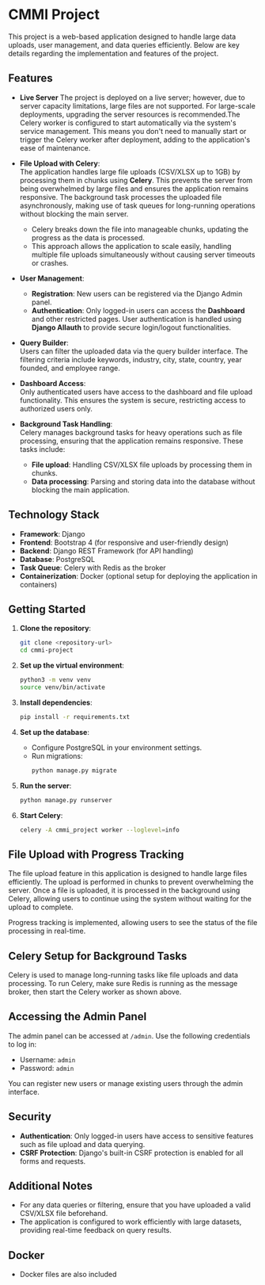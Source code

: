 # CMMI Project

This project is a web-based application designed to handle large data uploads, user management, and data queries efficiently. Below are key details regarding the implementation and features of the project.

## Features

- **Live Server**
    The project is deployed on a live server; however, due to server capacity limitations, large files are not supported. For large-scale deployments, upgrading the server resources is recommended.The Celery worker is configured to start automatically via the system's service management. This means you don't need to manually start or trigger the Celery worker after deployment, adding to the application's ease of maintenance.

- **File Upload with Celery**:  
  The application handles large file uploads (CSV/XLSX up to 1GB) by processing them in chunks using **Celery**. This prevents the server from being overwhelmed by large files and ensures the application remains responsive. The background task processes the uploaded file asynchronously, making use of task queues for long-running operations without blocking the main server. 
    - Celery breaks down the file into manageable chunks, updating the progress as the data is processed.
    - This approach allows the application to scale easily, handling multiple file uploads simultaneously without causing server timeouts or crashes.

- **User Management**:
    - **Registration**: New users can be registered via the Django Admin panel.
    - **Authentication**: Only logged-in users can access the **Dashboard** and other restricted pages. User authentication is handled using **Django Allauth** to provide secure login/logout functionalities.
  
- **Query Builder**:  
  Users can filter the uploaded data via the query builder interface. The filtering criteria include keywords, industry, city, state, country, year founded, and employee range.

- **Dashboard Access**:  
  Only authenticated users have access to the dashboard and file upload functionality. This ensures the system is secure, restricting access to authorized users only.

- **Background Task Handling**:  
  Celery manages background tasks for heavy operations such as file processing, ensuring that the application remains responsive. These tasks include:
    - **File upload**: Handling CSV/XLSX file uploads by processing them in chunks.
    - **Data processing**: Parsing and storing data into the database without blocking the main application.

## Technology Stack

- **Framework**: Django
- **Frontend**: Bootstrap 4 (for responsive and user-friendly design)
- **Backend**: Django REST Framework (for API handling)
- **Database**: PostgreSQL
- **Task Queue**: Celery with Redis as the broker
- **Containerization**: Docker (optional setup for deploying the application in containers)

## Getting Started

1. **Clone the repository**:  
   ```bash
   git clone <repository-url>
   cd cmmi-project
   ```

2. **Set up the virtual environment**:  
   ```bash
   python3 -m venv venv
   source venv/bin/activate
   ```

3. **Install dependencies**:  
   ```bash
   pip install -r requirements.txt
   ```

4. **Set up the database**:  
   - Configure PostgreSQL in your environment settings.
   - Run migrations:
     ```bash
     python manage.py migrate
     ```

5. **Run the server**:  
   ```bash
   python manage.py runserver
   ```

6. **Start Celery**:  
   ```bash
   celery -A cmmi_project worker --loglevel=info
   ```


## File Upload with Progress Tracking

The file upload feature in this application is designed to handle large files efficiently. The upload is performed in chunks to prevent overwhelming the server. Once a file is uploaded, it is processed in the background using Celery, allowing users to continue using the system without waiting for the upload to complete.

Progress tracking is implemented, allowing users to see the status of the file processing in real-time.

## Celery Setup for Background Tasks

Celery is used to manage long-running tasks like file uploads and data processing. To run Celery, make sure Redis is running as the message broker, then start the Celery worker as shown above.

## Accessing the Admin Panel

The admin panel can be accessed at `/admin`. Use the following credentials to log in:

- Username: `admin`
- Password: `admin`

You can register new users or manage existing users through the admin interface.

## Security

- **Authentication**: Only logged-in users have access to sensitive features such as file upload and data querying.
- **CSRF Protection**: Django's built-in CSRF protection is enabled for all forms and requests.

## Additional Notes

- For any data queries or filtering, ensure that you have uploaded a valid CSV/XLSX file beforehand.
- The application is configured to work efficiently with large datasets, providing real-time feedback on query results.

## Docker

- Docker files are also included